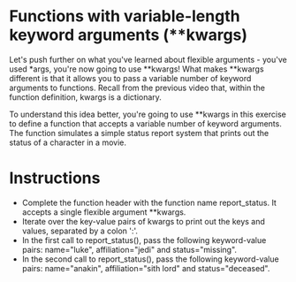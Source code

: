 # Functions with variable-length keyword arguments (**kwargs)
Let's push further on what you've learned about flexible arguments - you've used *args, you're now going to use **kwargs! What makes **kwargs different is that it allows you to pass a variable number of keyword arguments to functions. Recall from the previous video that, within the function definition, kwargs is a dictionary.

To understand this idea better, you're going to use **kwargs in this exercise to define a function that accepts a variable number of keyword arguments. The function simulates a simple status report system that prints out the status of a character in a movie.

# Instructions
- Complete the function header with the function name report_status. It accepts a single flexible argument **kwargs.
- Iterate over the key-value pairs of kwargs to print out the keys and values, separated by a colon ':'.
- In the first call to report_status(), pass the following keyword-value pairs: name="luke", affiliation="jedi" and status="missing".
- In the second call to report_status(), pass the following keyword-value pairs: name="anakin", affiliation="sith lord" and status="deceased".
